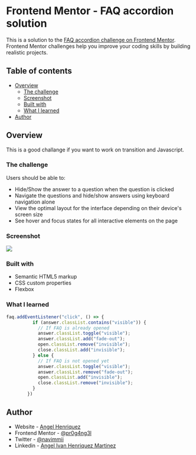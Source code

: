 # Frontend Mentor - FAQ accordion solution

This is a solution to the [FAQ accordion challenge on Frontend Mentor](https://www.frontendmentor.io/challenges/faq-accordion-wyfFdeBwBz). Frontend Mentor challenges help you improve your coding skills by building realistic projects. 

## Table of contents

- [Overview](#overview)
  - [The challenge](#the-challenge)
  - [Screenshot](#screenshot)
  - [Built with](#built-with)
  - [What I learned](#what-i-learned)
- [Author](#author)


## Overview
This is a good challange if you want to work on transition and Javascript.

### The challenge

Users should be able to:

- Hide/Show the answer to a question when the question is clicked
- Navigate the questions and hide/show answers using keyboard navigation alone
- View the optimal layout for the interface depending on their device's screen size
- See hover and focus states for all interactive elements on the page

### Screenshot

![](./faq-screenshot.jpeg)

### Built with

- Semantic HTML5 markup
- CSS custom properties
- Flexbox

### What I learned

```js
faq.addEventListener("click", () => {
          if (answer.classList.contains("visible")) {
            // If FAQ is already opened
            answer.classList.toggle("visible");
            answer.classList.add("fade-out");
            open.classList.remove("invisible");
            close.classList.add("invisible");
          } else {
            // If FAQ is not opened yet
            answer.classList.toggle("visible");
            answer.classList.remove("fade-out");
            open.classList.add("invisible");
            close.classList.remove("invisible");
          }
        })
```

## Author

- Website - [Angel Henriquez](https://github.com/ponkydev)
- Frontend Mentor - [@pr0g4ng3l](https://www.frontendmentor.io/profile/pr0g4ng3l)
- Twitter - [@navimmii](https://twitter.com/navimmii)
- Linkedin - [Angel Ivan Henriquez Martinez](https://www.linkedin.com/in/angel-ivan-henr%C3%ADquez-mart%C3%ADnez-16a6b6218/)
